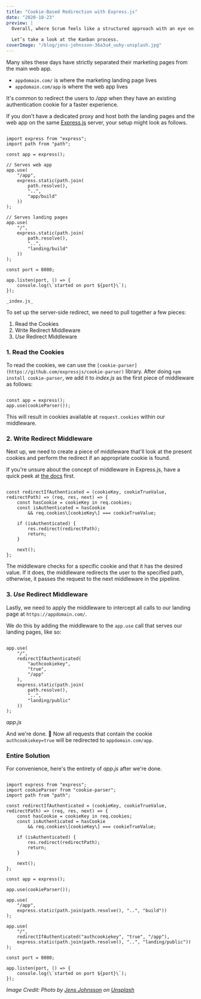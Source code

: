 ```yaml
---
title: "Cookie-Based Redirection with Express.js"
date: "2020-10-23"
preview: |
  Overall, where Scrum feels like a structured approach with an eye on speed, Kanban feels like a _flowing river_. There’s no time-boxing. Instead, Kanban focuses on creating a clean and narrow channel for your work to flow though. 
  
  Let’s take a look at the Kanban process.
coverImage: "/blog/jens-johnsson-36a3u4_uuhy-unsplash.jpg"
---
```


Many sites these days have strictly separated their marketing pages from the main web app.

- `appdomain.com/` is where the marketing landing page lives
- `appdomain.com/app` is where the web app lives

It's common to redirect the users to _/app_ when they have an existing authentication cookie for a faster experience.

If you don't have a dedicated proxy and host both the landing pages and the web app on the same [Express.js](https://expressjs.com/) server, your setup might look as follows.

```

import express from "express";
import path from "path";

const app = express();

// Serves web app
app.use(
    "/app",
    express.static(path.join(
        path.resolve(),
        "..",
        "app/build"
    ))
);

// Serves landing pages
app.use(
    "/",
    express.static(path.join(
        path.resolve(),
        "..",
        "landing/build"
    ))
);

const port = 8080;

app.listen(port, () => {
    console.log(\`started on port ${port}\`);
});

_index.js_

```

To set up the server-side redirect, we need to pull together a few pieces:

1. Read the Cookies
2. Write Redirect Middleware
3. _Use_ Redirect Middleware

### 1\. Read the Cookies

To read the cookies, we can use the `[cookie-parser](https://github.com/expressjs/cookie-parser)` library. After doing `npm install cookie-parser`, we add it to _index.js_ as the first piece of middleware as follows:

```

const app = express();
app.use(cookieParser());

```

This will result in cookies available at `request.cookies` within our middleware.

### 2\. Write Redirect Middleware

Next up, we need to create a piece of middleware that'll look at the present cookies and perform the redirect if an appropriate cookie is found.

If you're unsure about the concept of middleware in Express.js, have a quick peek at [the docs](https://expressjs.com/en/guide/writing-middleware.html) first.

```

const redirectIfAuthenticated = (cookieKey, cookieTrueValue, redirectPath) => (req, res, next) => {
    const hasCookie = cookieKey in req.cookies;
    const isAuthenticated = hasCookie
        && req.cookies\[cookieKey\] === cookieTrueValue;

    if (isAuthenticated) {
        res.redirect(redirectPath);
        return;
    }

    next();
};

```

The middleware checks for a specific cookie and that it has the desired value. If it does, the middleware redirects the user to the specified path, otherwise, it passes the request to the next middleware in the pipeline.

### 3\. _Use_ Redirect Middleware

Lastly, we need to apply the middleware to intercept all calls to our landing page at `https://appdomain.com/`.

We do this by adding the middleware to the `app.use` call that serves our landing pages, like so:

```

app.use(
    "/",
    redirectIfAuthenticated(
        "authcookiekey",
        "true",
        "/app"
    ),
    express.static(path.join(
        path.resolve(),
        "..",
        "landing/public"
    ))
);

```

_app.js_

And we're done. 🎉 Now all requests that contain the cookie `authcookiekey=true` will be redirected to `appdomain.com/app`.

### Entire Solution

For convenience, here's the entirety of _app.js_ after we're done.

```

import express from "express";
import cookieParser from "cookie-parser";
import path from "path";

const redirectIfAuthenticated = (cookieKey, cookieTrueValue, redirectPath) => (req, res, next) => {
    const hasCookie = cookieKey in req.cookies;
    const isAuthenticated = hasCookie
        && req.cookies\[cookieKey\] === cookieTrueValue;

    if (isAuthenticated) {
        res.redirect(redirectPath);
        return;
    }

    next();
};

const app = express();

app.use(cookieParser());

app.use(
    "/app",
    express.static(path.join(path.resolve(), "..", "build"))
);

app.use(
    "/",
    redirectIfAuthenticated("authcookiekey", "true", "/app"),
    express.static(path.join(path.resolve(), "..", "landing/public"))
);

const port = 8080;

app.listen(port, () => {
    console.log(\`started on port ${port}\`);
});

```

_Image Credit: Photo by [Jens Johnsson](https://unsplash.com/@jens_johnsson?utm_source=unsplash&utm_medium=referral&utm_content=creditCopyText) on [Unsplash](https://unsplash.com/s/photos/sign?utm_source=unsplash&utm_medium=referral&utm_content=creditCopyText)_
